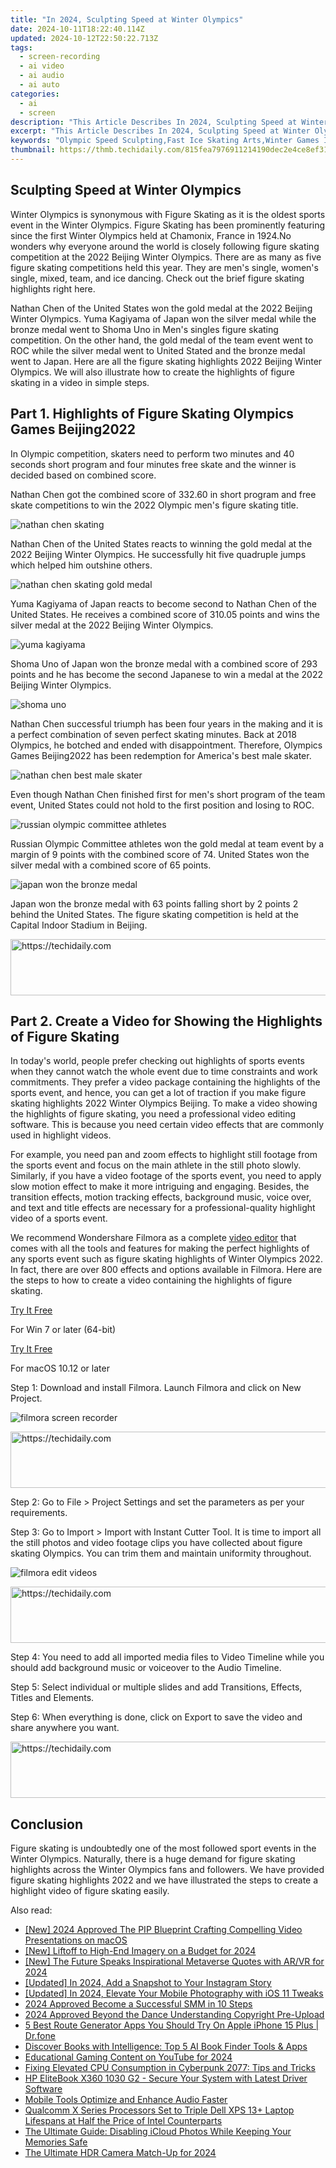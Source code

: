 ```yaml
---
title: "In 2024, Sculpting Speed at Winter Olympics"
date: 2024-10-11T18:22:40.114Z
updated: 2024-10-12T22:50:22.713Z
tags: 
  - screen-recording
  - ai video
  - ai audio
  - ai auto
categories: 
  - ai
  - screen
description: "This Article Describes In 2024, Sculpting Speed at Winter Olympics"
excerpt: "This Article Describes In 2024, Sculpting Speed at Winter Olympics"
keywords: "Olympic Speed Sculpting,Fast Ice Skating Arts,Winter Games Ice Art,Olympic Ice Carving,Quick Snow Formations,Cold Creativity Olympiad,Rapid Ice Shaping Olympics"
thumbnail: https://thmb.techidaily.com/815fea7976911214190dec2e4ce8ef31c5b56fc35aca9555d7d0112a6571e067.jpg
---
```


## Sculpting Speed at Winter Olympics

Winter Olympics is synonymous with Figure Skating as it is the oldest sports event in the Winter Olympics. Figure Skating has been prominently featuring since the first Winter Olympics held at Chamonix, France in 1924.No wonders why everyone around the world is closely following figure skating competition at the 2022 Beijing Winter Olympics. There are as many as five figure skating competitions held this year. They are men's single, women's single, mixed, team, and ice dancing. Check out the brief figure skating highlights right here.

Nathan Chen of the United States won the gold medal at the 2022 Beijing Winter Olympics. Yuma Kagiyama of Japan won the silver medal while the bronze medal went to Shoma Uno in Men's singles figure skating competition. On the other hand, the gold medal of the team event went to ROC while the silver medal went to United Stated and the bronze medal went to Japan. Here are all the figure skating highlights 2022 Beijing Winter Olympics. We will also illustrate how to create the highlights of figure skating in a video in simple steps.

## Part 1\. Highlights of Figure Skating Olympics Games Beijing2022

In Olympic competition, skaters need to perform two minutes and 40 seconds short program and four minutes free skate and the winner is decided based on combined score.

Nathan Chen got the combined score of 332.60 in short program and free skate competitions to win the 2022 Olympic men's figure skating title.

![nathan chen skating](https://images.wondershare.com/filmora/article-images/nathan-chen-skating.jpg)

Nathan Chen of the United States reacts to winning the gold medal at the 2022 Beijing Winter Olympics. He successfully hit five quadruple jumps which helped him outshine others.

![nathan chen skating gold medal](https://images.wondershare.com/filmora/article-images/nathan-chen-skating-gold-medal.jpg)

Yuma Kagiyama of Japan reacts to become second to Nathan Chen of the United States. He receives a combined score of 310.05 points and wins the silver medal at the 2022 Beijing Winter Olympics.

![yuma kagiyama](https://images.wondershare.com/filmora/article-images/yuma-kagiyama.jpg)

Shoma Uno of Japan won the bronze medal with a combined score of 293 points and he has become the second Japanese to win a medal at the 2022 Beijing Winter Olympics.

![shoma uno](https://images.wondershare.com/filmora/article-images/shoma-uno.jpg)

Nathan Chen successful triumph has been four years in the making and it is a perfect combination of seven perfect skating minutes. Back at 2018 Olympics, he botched and ended with disappointment. Therefore, Olympics Games Beijing2022 has been redemption for America's best male skater.

![nathan chen best male skater](https://images.wondershare.com/filmora/article-images/nathan-chen-best-male-skater.jpg)

Even though Nathan Chen finished first for men's short program of the team event, United States could not hold to the first position and losing to ROC.

![russian olympic committee athletes](https://images.wondershare.com/filmora/article-images/russian-olympic-committee-athletes.jpg)

Russian Olympic Committee athletes won the gold medal at team event by a margin of 9 points with the combined score of 74\. United States won the silver medal with a combined score of 65 points.

![japan won the bronze medal](https://images.wondershare.com/filmora/article-images/japan-won-the-bronze-medal.jpg)

Japan won the bronze medal with 63 points falling short by 2 points 2 behind the United States. The figure skating competition is held at the Capital Indoor Stadium in Beijing.

<!-- affiliate ads begin -->
<a href="https://imp.i357552.net/c/5597632/857865/11832" target="_top" id="857865">
  <img src="//a.impactradius-go.com/display-ad/11832-857865" border="0" alt="https://techidaily.com" width="728" height="90"/>
</a>
<img height="0" width="0" src="https://imp.i357552.net/i/5597632/857865/11832" style="position:absolute;visibility:hidden;" border="0" />
<!-- affiliate ads end -->

## Part 2\. Create a Video for Showing the Highlights of Figure Skating

In today's world, people prefer checking out highlights of sports events when they cannot watch the whole event due to time constraints and work commitments. They prefer a video package containing the highlights of the sports event, and hence, you can get a lot of traction if you make figure skating highlights 2022 Winter Olympics Beijing. To make a video showing the highlights of figure skating, you need a professional video editing software. This is because you need certain video effects that are commonly used in highlight videos.

For example, you need pan and zoom effects to highlight still footage from the sports event and focus on the main athlete in the still photo slowly. Similarly, if you have a video footage of the sports event, you need to apply slow motion effect to make it more intriguing and engaging. Besides, the transition effects, motion tracking effects, background music, voice over, and text and title effects are necessary for a professional-quality highlight video of a sports event.

We recommend Wondershare Filmora as a complete [video editor](https://tools.techidaily.com/wondershare/filmora/download/) that comes with all the tools and features for making the perfect highlights of any sports event such as figure skating highlights of Winter Olympics 2022\. In fact, there are over 800 effects and options available in Filmora. Here are the steps to how to create a video containing the highlights of figure skating.

[Try It Free](https://tools.techidaily.com/wondershare/filmora/download/)

For Win 7 or later (64-bit)

[Try It Free](https://tools.techidaily.com/wondershare/filmora/download/)

For macOS 10.12 or later

Step 1: Download and install Filmora. Launch Filmora and click on New Project.

![filmora screen recorder](https://images.wondershare.com/filmora/article-images/filmora-record-screen.jpg)

<!-- affiliate ads begin -->
<a href="https://aidotcom.pxf.io/c/5597632/2134500/19576" target="_top" id="2134500">
  <img src="//a.impactradius-go.com/display-ad/19576-2134500" border="0" alt="https://techidaily.com" width="600" height="90"/>
</a>
<img height="0" width="0" src="https://aidotcom.pxf.io/i/5597632/2134500/19576" style="position:absolute;visibility:hidden;" border="0" />
<!-- affiliate ads end -->

Step 2: Go to File > Project Settings and set the parameters as per your requirements.

Step 3: Go to Import > Import with Instant Cutter Tool. It is time to import all the still photos and video footage clips you have collected about figure skating Olympics. You can trim them and maintain uniformity throughout.

![filmora edit videos](https://images.wondershare.com/filmora/article-images/edit-recordings-filmora.jpg)

<!-- affiliate ads begin -->
<a href="https://imp.i357552.net/c/5597632/1001453/11832" target="_top" id="1001453">
  <img src="//a.impactradius-go.com/display-ad/11832-1001453" border="0" alt="https://techidaily.com" width="728" height="90"/>
</a>
<img height="0" width="0" src="https://imp.i357552.net/i/5597632/1001453/11832" style="position:absolute;visibility:hidden;" border="0" />
<!-- affiliate ads end -->

Step 4: You need to add all imported media files to Video Timeline while you should add background music or voiceover to the Audio Timeline.

Step 5: Select individual or multiple slides and add Transitions, Effects, Titles and Elements.

Step 6: When everything is done, click on Export to save the video and share anywhere you want.

<!-- affiliate ads begin -->
<a href="https://appsumo.8odi.net/c/5597632/1062450/7443" target="_top" id="1062450">
  <img src="//a.impactradius-go.com/display-ad/7443-1062450" border="0" alt="https://techidaily.com" width="600" height="90"/>
</a>
<img height="0" width="0" src="https://appsumo.8odi.net/i/5597632/1062450/7443" style="position:absolute;visibility:hidden;" border="0" />
<!-- affiliate ads end -->

## Conclusion

Figure skating is undoubtedly one of the most followed sport events in the Winter Olympics. Naturally, there is a huge demand for figure skating highlights across the Winter Olympics fans and followers. We have provided figure skating highlights 2022 and we have illustrated the steps to create a highlight video of figure skating easily.


<ins class="adsbygoogle"
     style="display:block"
     data-ad-format="autorelaxed"
     data-ad-client="ca-pub-7571918770474297"
     data-ad-slot="1223367746"></ins>



<ins class="adsbygoogle"
     style="display:block"
     data-ad-client="ca-pub-7571918770474297"
     data-ad-slot="8358498916"
     data-ad-format="auto"
     data-full-width-responsive="true"></ins>


<span class="atpl-alsoreadstyle">Also read:</span>
<div><ul>
<li><a href="https://article-knowledge.techidaily.com/new-2024-approved-the-pip-blueprint-crafting-compelling-video-presentations-on-macos/"><u>[New] 2024 Approved The PIP Blueprint Crafting Compelling Video Presentations on macOS</u></a></li>
<li><a href="https://article-knowledge.techidaily.com/new-liftoff-to-high-end-imagery-on-a-budget-for-2024/"><u>[New] Liftoff to High-End Imagery on a Budget for 2024</u></a></li>
<li><a href="https://article-knowledge.techidaily.com/new-the-future-speaks-inspirational-metaverse-quotes-with-arvr-for-2024/"><u>[New] The Future Speaks Inspirational Metaverse Quotes with AR/VR for 2024</u></a></li>
<li><a href="https://article-knowledge.techidaily.com/updated-in-2024-add-a-snapshot-to-your-instagram-story/"><u>[Updated] In 2024, Add a Snapshot to Your Instagram Story</u></a></li>
<li><a href="https://article-knowledge.techidaily.com/updated-in-2024-elevate-your-mobile-photography-with-ios-11-tweaks/"><u>[Updated] In 2024, Elevate Your Mobile Photography with iOS 11 Tweaks</u></a></li>
<li><a href="https://fox-cloud.techidaily.com/2024-approved-become-a-successful-smm-in-10-steps/"><u>2024 Approved Become a Successful SMM in 10 Steps</u></a></li>
<li><a href="https://tiktok-video-files.techidaily.com/2024-approved-beyond-the-dance-understanding-copyright-pre-upload/"><u>2024 Approved Beyond the Dance Understanding Copyright Pre-Upload</u></a></li>
<li><a href="https://location-fake.techidaily.com/5-best-route-generator-apps-you-should-try-on-apple-iphone-15-plus-drfone-by-drfone-virtual-ios/"><u>5 Best Route Generator Apps You Should Try On Apple iPhone 15 Plus | Dr.fone</u></a></li>
<li><a href="https://tech-revival.techidaily.com/discover-books-with-intelligence-top-5-ai-book-finder-tools-and-apps/"><u>Discover Books with Intelligence: Top 5 AI Book Finder Tools & Apps</u></a></li>
<li><a href="https://youtube-zero.techidaily.com/tional-gaming-content-on-youtube-for-2024/"><u>Educational Gaming Content on YouTube for 2024</u></a></li>
<li><a href="https://win-answers.techidaily.com/fixing-elevated-cpu-consumption-in-cyberpunk-2077-tips-and-tricks/"><u>Fixing Elevated CPU Consumption in Cyberpunk 2077: Tips and Tricks</u></a></li>
<li><a href="https://hardware-updates.techidaily.com/hp-elitebook-x360-1030-g2-secure-your-system-with-latest-driver-software/"><u>HP EliteBook X360 1030 G2 - Secure Your System with Latest Driver Software</u></a></li>
<li><a href="https://article-knowledge.techidaily.com/mobile-tools-optimize-and-enhance-audio-faster/"><u>Mobile Tools Optimize and Enhance Audio Faster</u></a></li>
<li><a href="https://hardware-reviews.techidaily.com/qualcomm-x-series-processors-set-to-triple-dell-xps-13plus-laptop-lifespans-at-half-the-price-of-intel-counterparts/"><u>Qualcomm X Series Processors Set to Triple Dell XPS 13+ Laptop Lifespans at Half the Price of Intel Counterparts</u></a></li>
<li><a href="https://discover-docs.techidaily.com/the-ultimate-guide-disabling-icloud-photos-while-keeping-your-memories-safe/"><u>The Ultimate Guide: Disabling iCloud Photos While Keeping Your Memories Safe</u></a></li>
<li><a href="https://article-knowledge.techidaily.com/the-ultimate-hdr-camera-match-up-for-2024/"><u>The Ultimate HDR Camera Match-Up for 2024</u></a></li>
</ul></div>

